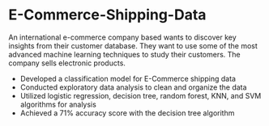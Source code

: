 # E-Commerce-Shipping-Data

An international e-commerce company based wants to discover key insights from their customer database.
They want to use some of the most advanced machine learning techniques to study their customers. The company sells electronic products. 

- Developed a classification model for E-Commerce shipping data
- Conducted exploratory data analysis to clean and organize the data
- Utilized logistic regression, decision tree, random forest, KNN, and SVM algorithms for analysis
- Achieved a 71% accuracy score with the decision tree algorithm
